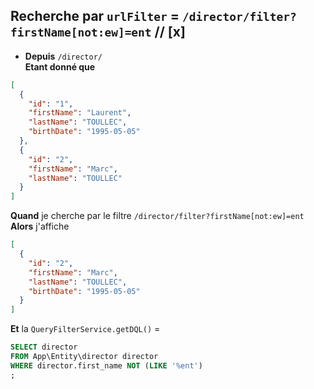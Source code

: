 ## Recherche par `urlFilter` = `/director/filter?firstName[not:ew]=ent` // [x]

- **Depuis** `/director/`  
  **Etant donné que**

```json
[
  {
    "id": "1",
    "firstName": "Laurent",
    "lastName": "TOULLEC",
    "birthDate": "1995-05-05"
  },
  {
    "id": "2",
    "firstName": "Marc",
    "lastName": "TOULLEC"
  }
]
```

**Quand** je cherche par le filtre `/director/filter?firstName[not:ew]=ent`  
**Alors** j'affiche

```json
[
  {
    "id": "2",
    "firstName": "Marc",
    "lastName": "TOULLEC",
    "birthDate": "1995-05-05"
  }
]
```

**Et** la `QueryFilterService.getDQL()` =

```sql
SELECT director
FROM App\Entity\director director
WHERE director.first_name NOT (LIKE '%ent')
;
```